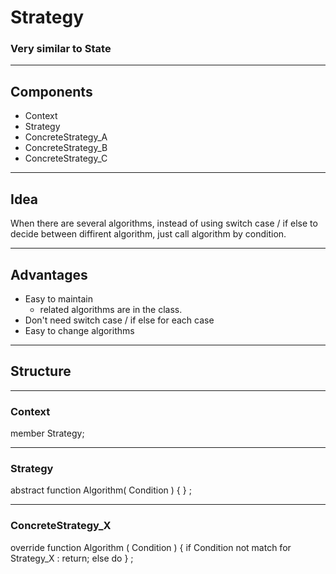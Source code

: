 # Strategy
### Very similar to State
---

## Components
 * Context
 * Strategy
 * ConcreteStrategy_A
 * ConcreteStrategy_B
 * ConcreteStrategy_C

---

## Idea
When there are several algorithms, instead of using switch case / if else to decide between diffirent algorithm, just call algorithm by condition.

---

## Advantages
 * Easy to maintain
     * related algorithms are in the class.
 * Don't need switch case / if else for each case
 * Easy to change algorithms

---

## Structure

----

### Context
member Strategy;

----

### Strategy
abstract function Algorithm( Condition ) { } ;

----
### ConcreteStrategy_X
override function Algorithm ( Condition )
{ if Condition not match for Strategy_X : return;
else do } ;
